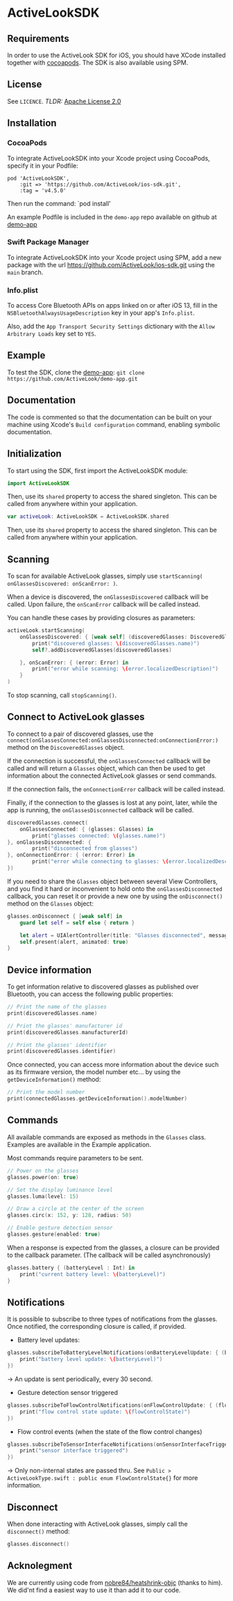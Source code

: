 # ActiveLookSDK

## Requirements

In order to use the ActiveLook SDK for iOS, you should have XCode installed together
with [cocoapods](https://cocoapods.org).
The SDK is also available using SPM.

## License

See `LICENCE`.
_TLDR:_ [Apache License 2.0](https://www.apache.org/licenses/LICENSE-2.0)

## Installation

### CocoaPods
To integrate ActiveLookSDK into your Xcode project using CocoaPods, specify it
in your Podfile:
```
pod 'ActiveLookSDK',
    :git => 'https://github.com/ActiveLook/ios-sdk.git',
    :tag = 'v4.5.0'
```

Then run the command:
`pod install'

An example Podfile is included in the `demo-app` repo available on github at
[demo-app](https://github.com/ActiveLook/demo-app)

### Swift Package Manager
To integrate ActiveLookSDK into your Xcode project using SPM, add a new package with the url https://github.com/ActiveLook/ios-sdk.git using the `main` branch.

### Info.plist
To access Core Bluetooth APIs on apps linked on or after iOS 13, fill in the
`NSBluetoothAlwaysUsageDescription` key in your app's `Info.plist`.

Also, add the `App Transport Security Settings` dictionary with the `Allow Arbitrary Loads` key set to `YES`.

## Example

To test the SDK, clone the [demo-app](https://github.com/ActiveLook/demo-app):
`git clone https://github.com/ActiveLook/demo-app.git`

## Documentation

The code is commented so that the documentation can be built on your machine using Xcode's `Build configuration` command, enabling symbolic documentation.

## Initialization

To start using the SDK, first import the ActiveLookSDK module:

```swift
import ActiveLookSDK
```

Then, use its `shared` property to access the shared singleton. This can be called from anywhere within your application.

```swift
var activeLook: ActiveLookSDK = ActiveLookSDK.shared
```
Then, use its `shared` property to access the shared singleton. This can be called from anywhere within your application.

## Scanning

To scan for available ActiveLook glasses, simply use `startScanning( onGlassesDiscovered: onScanError: )`.

When a device is discovered, the `onGlassesDiscovered` callback will be called.
Upon failure, the `onScanError` callback will be called instead.

You can handle these cases by providing closures as parameters:

```swift
activeLook.startScanning(
    onGlassesDiscovered: { [weak self] (discoveredGlasses: DiscoveredGlasses) in
        print("discovered glasses: \(discoveredGlasses.name)")
        self?.addDiscoveredGlasses(discoveredGlasses)

    }, onScanError: { (error: Error) in
        print("error while scanning: \(error.localizedDescription)")
    }
)
```
To stop scanning, call `stopScanning()`.

## Connect to ActiveLook glasses

To connect to a pair of discovered glasses, use the `connect(onGlassesConnected:onGlassesDisconnected:onConnectionError:)` method on the `DiscoveredGlasses` object.

If the connection is successful, the `onGlassesConnected` callback will be called and will return a `Glasses` object, which can then be used to get information about the connected ActiveLook glasses or send commands.

If the connection fails, the `onConnectionError` callback will be called instead.

Finally, if the connection to the glasses is lost at any point, later, while the app is running, the `onGlassesDisconnected` callback will be called.

```swift
discoveredGlasses.connect(
    onGlassesConnected: { (glasses: Glasses) in
        print("glasses connected: \(glasses.name)")
}, onGlassesDisconnected: {
        print("disconnected from glasses")
}, onConnectionError: { (error: Error) in
        print("error while connecting to glasses: \(error.localizedDescription)")
})
```

If you need to share the `Glasses` object between several View Controllers, and you find it hard or inconvenient to hold onto the `onGlassesDisconnected` callback, you can reset it or provide a new one by using the `onDisconnect()` method on the `Glasses` object:

```swift
glasses.onDisconnect { [weak self] in
    guard let self = self else { return }

    let alert = UIAlertController(title: "Glasses disconnected", message: "Connection to glasses lost", preferredStyle: .alert)
    self.present(alert, animated: true)
}
```

## Device information

To get information relative to discovered glasses as published over Bluetooth, you can access the following public properties:

```swift
// Print the name of the glasses
print(discoveredGlasses.name)

// Print the glasses' manufacturer id
print(discoveredGlasses.manufacturerId)

// Print the glasses' identifier
print(discoveredGlasses.identifier)
```

Once connected, you can access more information about the device such as its firmware version, the model number etc... by using the `getDeviceInformation()` method:

```swift
// Print the model number
print(connectedGlasses.getDeviceInformation().modelNumber)
```

## Commands

All available commands are exposed as methods in the `Glasses` class. Examples are available in the Example application.

Most commands require parameters to be sent.

```swift
// Power on the glasses
glasses.power(on: true)

// Set the display luminance level
glasses.luma(level: 15)

// Draw a circle at the center of the screen
glasses.circ(x: 152, y: 128, radius: 50)

// Enable gesture detection sensor
glasses.gesture(enabled: true)
```

When a response is expected from the glasses, a closure can be provided to the callback parameter. (The callback will be called asynchronously)

```swift
glasses.battery { (batteryLevel : Int) in
    print("current battery level: \(batteryLevel)")
}
```

## Notifications

It is possible to subscribe to three types of notifications from the glasses. Once notified, the corresponding closure is called, if provided.

* Battery level updates:
```swift
glasses.subscribeToBatteryLevelNotifications(onBatteryLevelUpdate: { (batteryLevel: Int) -> (Void) in
    print("battery level update: \(batteryLevel)")
})
```
-> An update is sent periodically, every 30 second.

* Gesture detection sensor triggered
```swift
glasses.subscribeToFlowControlNotifications(onFlowControlUpdate: { (flowControlState: FlowControlState) -> (Void) in
    print("flow control state update: \(flowControlState)")
})
```

* Flow control events (when the state of the flow control changes)
```swift
glasses.subscribeToSensorInterfaceNotifications(onSensorInterfaceTriggered: { () -> (Void) in
    print("sensor interface triggered")
})
```
-> Only non-internal states are passed thru. See `Public > ActiveLookType.swift : public enum FlowControlState{}` for more information.

## Disconnect

When done interacting with ActiveLook glasses, simply call the `disconnect()` method:

```swift
glasses.disconnect()
```

## Acknolegment

We are currently using code from [nobre84/heatshrink-objc](https://github.com/nobre84/heatshrink-objc) (thanks to him). We did'nt find a easiest way to use it than add it to our code.
